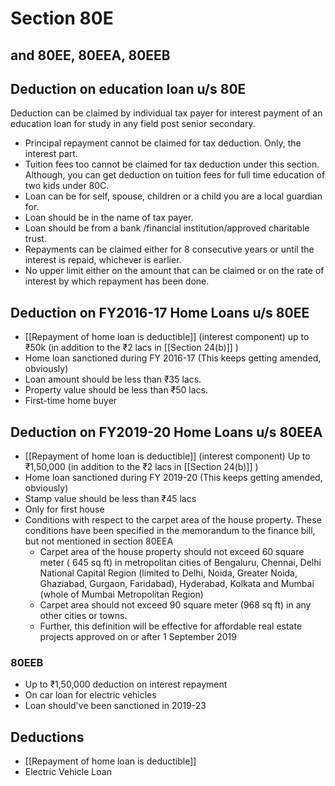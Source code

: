 # Section 80E

## and 80EE, 80EEA, 80EEB

## Deduction on education loan u/s 80E

Deduction can be claimed by individual tax payer for interest payment of an education loan for study in any field post senior secondary.

- Principal repayment cannot be claimed for tax deduction. Only, the interest part.
- Tuition fees too cannot be claimed for tax deduction under this section. Although, you can get deduction on tuition fees for full time education of two kids under 80C.
- Loan can be for self, spouse, children or a child you are a local guardian for.
- Loan should be in the name of tax payer.
- Loan should be from a bank /financial institution/approved charitable trust.
- Repayments can be claimed either for 8 consecutive years or until the interest is repaid, whichever is earlier.
- No upper limit either on the amount that can be claimed or on the rate of interest by which repayment has been done.

## Deduction on FY2016-17 Home Loans u/s 80EE

- [[Repayment of home loan is deductible]] (interest component) up to ₹50k (in addition to the ₹2 lacs in [[Section 24(b)]] )
- Home loan sanctioned during FY 2016-17 (This keeps getting amended, obviously)
- Loan amount should be less than ₹35 lacs.
- Property value should be less than ₹50 lacs.
- First-time home buyer

## Deduction on FY2019-20 Home Loans u/s 80EEA

- [[Repayment of home loan is deductible]] (interest component) Up to ₹1,50,000  (in addition to the ₹2 lacs in [[Section 24(b)]] )
- Home loan sanctioned during FY 2019-20 (This keeps getting amended, obviously)
- Stamp value should be less than ₹45 lacs
- Only for first house
- Conditions with respect to the carpet area of the house property. These conditions have been specified in the memorandum to the finance bill, but not mentioned in section 80EEA
  - Carpet area of the house property should not exceed 60 square meter ( 645 sq ft) in metropolitan cities of Bengaluru, Chennai, Delhi National Capital Region (limited to Delhi, Noida, Greater Noida, Ghaziabad, Gurgaon, Faridabad), Hyderabad, Kolkata and Mumbai (whole of Mumbai Metropolitan Region)
  - Carpet area should not exceed 90 square meter (968 sq ft) in any other cities or towns.
  - Further, this definition will be effective for affordable real estate projects approved on or after 1 September 2019

### 80EEB

- Up to ₹1,50,000 deduction on interest repayment
- On car loan for electric vehicles
- Loan should've been sanctioned in 2019-23

## Deductions

- [[Repayment of home loan is deductible]]
- Electric Vehicle Loan
